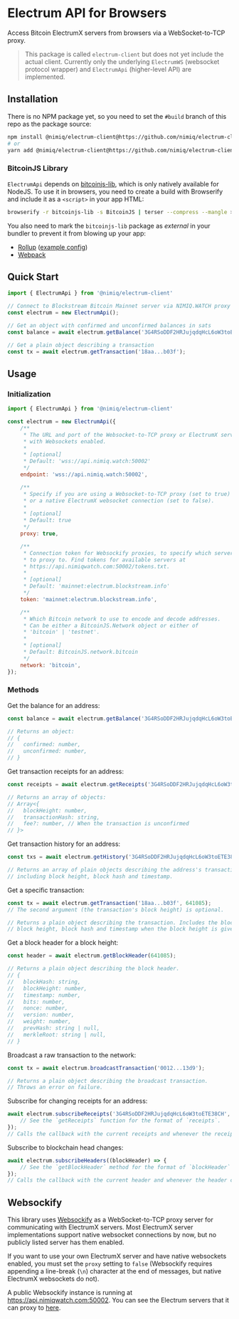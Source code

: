 # Electrum API for Browsers

Access Bitcoin ElectrumX servers from browsers via a WebSocket-to-TCP proxy.

> This package is called `electrum-client` but does not yet include the actual
> client. Currently only the underlying `ElectrumWS` (websocket protocol wrapper)
> and `ElectrumApi` (higher-level API) are implemented.

## Installation

There is no NPM package yet, so you need to set the `#build` branch of this repo
as the package source:

```bash
npm install @nimiq/electrum-client@https://github.com/nimiq/electrum-client#build
# or
yarn add @nimiq/electrum-client@https://github.com/nimiq/electrum-client#build
```

### BitcoinJS Library

`ElectrumApi` depends on [bitcoinjs-lib](https://github.com/bitcoinjs/bitcoinjs-lib),
which is only natively available for NodeJS. To use it in browsers, you need to
create a build with Browserify and include it as a `<script>` in your app HTML:

```bash
browserify -r bitcoinjs-lib -s BitcoinJS | terser --compress --mangle > public/bitcoinjs.min.js
```

You also need to mark the `bitcoinjs-lib` package as _external_ in your bundler to prevent
it from blowing up your app:

- [Rollup](https://rollupjs.org/guide/en/#warning-treating-module-as-external-dependency)
  ([example config](example/rollup.config.js#L37-L43))
- [Webpack](https://webpack.js.org/configuration/externals/#externals)

## Quick Start

```javascript
import { ElectrumApi } from '@nimiq/electrum-client'

// Connect to Blockstream Bitcoin Mainnet server via NIMIQ.WATCH proxy
const electrum = new ElectrumApi();

// Get an object with confirmed and unconfirmed balances in sats
const balance = await electrum.getBalance('3G4RSoDDF2HRJujqdqHcL6oW3toETE38CH');

// Get a plain object describing a transaction
const tx = await electrum.getTransaction('18aa...b03f');
```

## Usage

### Initialization

```javascript
import { ElectrumApi } from '@nimiq/electrum-client'

const electrum = new ElectrumApi({
    /**
     * The URL and port of the Websocket-to-TCP proxy or ElectrumX server
     * with Websockets enabled.
     *
     * [optional]
     * Default: 'wss://api.nimiq.watch:50002'
     */
    endpoint: 'wss://api.nimiq.watch:50002',

    /**
     * Specify if you are using a Websocket-to-TCP proxy (set to true)
     * or a native ElectrumX websocket connection (set to false).
     *
     * [optional]
     * Default: true
     */
    proxy: true,

    /**
     * Connection token for Websockify proxies, to specify which server
     * to proxy to. Find tokens for available servers at
     * https://api.nimiqwatch.com:50002/tokens.txt.
     *
     * [optional]
     * Default: 'mainnet:electrum.blockstream.info'
     */
    token: 'mainnet:electrum.blockstream.info',

    /**
     * Which Bitcoin network to use to encode and decode addresses.
     * Can be either a BitcoinJS.Network object or either of
     * 'bitcoin' | 'testnet'.
     *
     * [optional]
     * Default: BitcoinJS.network.bitcoin
     */
    network: 'bitcoin',
});
```

### Methods

Get the balance for an address:

```javascript
const balance = await electrum.getBalance('3G4RSoDDF2HRJujqdqHcL6oW3toETE38CH');

// Returns an object:
// {
//   confirmed: number,
//   unconfirmed: number,
// }
```

Get transaction receipts for an address:

```javascript
const receipts = await electrum.getReceipts('3G4RSoDDF2HRJujqdqHcL6oW3toETE38CH');

// Returns an array of objects:
// Array<{
//   blockHeight: number,
//   transactionHash: string,
//   fee?: number, // When the transaction is unconfirmed
// }>
```

Get transaction history for an address:

```javascript
const txs = await electrum.getHistory('3G4RSoDDF2HRJujqdqHcL6oW3toETE38CH');

// Returns an array of plain objects describing the address's transactions,
// including block height, block hash and timestamp.
```

Get a specific transaction:

```javascript
const tx = await electrum.getTransaction('18aa...b03f', 641085);
// The second argument (the transaction's block height) is optional.

// Returns a plain object describing the transaction. Includes the block header's
// block height, block hash and timestamp when the block height is given.
```

Get a block header for a block height:

```javascript
const header = await electrum.getBlockHeader(641085);

// Returns a plain object describing the block header.
// {
//   blockHash: string,
//   blockHeight: number,
//   timestamp: number,
//   bits: number,
//   nonce: number,
//   version: number,
//   weight: number,
//   prevHash: string | null,
//   merkleRoot: string | null,
// }
```

Broadcast a raw transaction to the network:

```javascript
const tx = await electrum.broadcastTransaction('0012...13d9');

// Returns a plain object describing the broadcast transaction.
// Throws an error on failure.
```

Subscribe for changing receipts for an address:

```javascript
await electrum.subscribeReceipts('3G4RSoDDF2HRJujqdqHcL6oW3toETE38CH', (receipts) => {
    // See the `getReceipts` function for the format of `receipts`.
});
// Calls the callback with the current receipts and whenever the receipts change
```

Subscribe to blockchain head changes:

```javascript
await electrum.subscribeHeaders((blockHeader) => {
    // See the `getBlockHeader` method for the format of `blockHeader`
});
// Calls the callback with the current header and whenever the header changes
```

## Websockify

This library uses [Websockify](https://github.com/novnc/websockify) as a WebSocket-to-TCP
proxy server for communicating with ElectrumX servers. Most ElectrumX server implementations
support native websocket connections by now, but no publicly listed server has them
enabled.

If you want to use your own ElectrumX server and have native websockets enabled,
you must set the `proxy` setting to `false` (Websockify requires appending a line-break
(`\n`) character at the end of messages, but native ElectrumX websockets do not).

A public Websockify instance is running at https://api.nimiqwatch.com:50002. You
can see the Electrum servers that it can proxy to [here](https://api.nimiqwatch.com:50002/tokens.txt).
